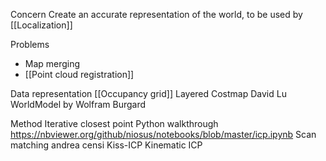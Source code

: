 Concern
Create an accurate representation of the world, to be used by [[Localization]]

Problems
* Map merging
* [[Point cloud registration]]

Data representation
[[Occupancy grid]]
Layered Costmap David Lu
WorldModel by Wolfram Burgard

Method
Iterative closest point
Python walkthrough
https://nbviewer.org/github/niosus/notebooks/blob/master/icp.ipynb
Scan matching andrea censi
Kiss-ICP
Kinematic ICP